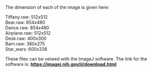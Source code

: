 The dimension of each of the image is given here:

Tiffany.raw: 512x512 <br />
Bear.raw: 854x480 <br />
Dance.raw: 854x480 <br />
Airplane.raw: 512x512 <br />
Desk.raw: 400x300 <br />
Barn.raw: 380x275 <br />
Star_wars: 600x338 <br />


These files can be veiwed with the ImageJ software. 
The link for the software is: **https://imagej.nih.gov/ij/download.html**

